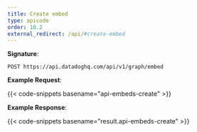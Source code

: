 ```yaml
---
title: Create embed
type: apicode
order: 10.2
external_redirect: /api/#create-embed
---
```


**Signature**:

`POST https://api.datadoghq.com/api/v1/graph/embed`

**Example Request**:

{{< code-snippets basename="api-embeds-create" >}}

**Example Response**:

{{< code-snippets basename="result.api-embeds-create" >}}
